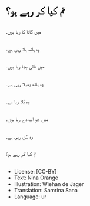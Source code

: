 # تم کیا کر رہے ہو؟

##
میں گانا گا رہا ہوں۔

##
وہ ہاتھ ہلا رہی ہے۔

##
میں تالی بجا رہا ہوں۔

##
وہ ہاتھ پھیلا رہی ہے۔

##
وہ بُلا رہا ہے۔

##
میں جو اب دے رہا ہوں۔

##
وہ سُن رہی ہے۔

##
تم کیا کر رہے ہو؟

##
* License: [CC-BY]
* Text: Nina Orange
* Illustration: Wiehan de Jager
* Translation: Samrina Sana
* Language: ur
